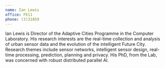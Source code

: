 ```yaml
---
name: Ian Lewis
office: FE11
phone: (3)31859
---
```


Ian Lewis is Director of the Adaptive Cities Programme in the Computer Laboratory. His research interests are the real-time collection and analysis of urban sensor data and the evolution of the intelligent Future City. Research themes include sensor networks, intelligent sensor design, real-time processing, prediction, planning and privacy. His PhD, from the Lab, was concerned with robust distributed parallel AI.
